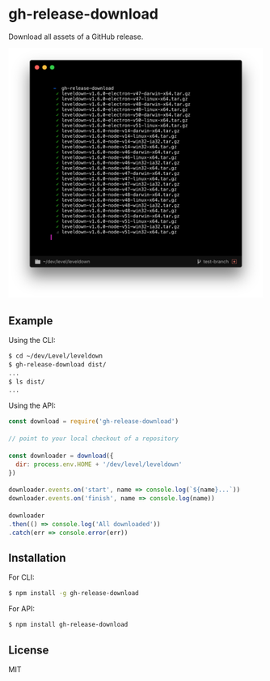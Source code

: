 # gh-release-download

Download all assets of a GitHub release.

![screenshot](screenshot.png)

## Example

Using the CLI:

```bash
$ cd ~/dev/Level/leveldown
$ gh-release-download dist/
...
$ ls dist/
...
```

Using the API:

```js
const download = require('gh-release-download')

// point to your local checkout of a repository

const downloader = download({
  dir: process.env.HOME + '/dev/level/leveldown'
})

downloader.events.on('start', name => console.log(`${name}...`))
downloader.events.on('finish', name => console.log(name))

downloader
.then(() => console.log('All downloaded'))
.catch(err => console.error(err))
```

## Installation

For CLI:

```bash
$ npm install -g gh-release-download
```

For API:

```bash
$ npm install gh-release-download
```

## License

MIT
